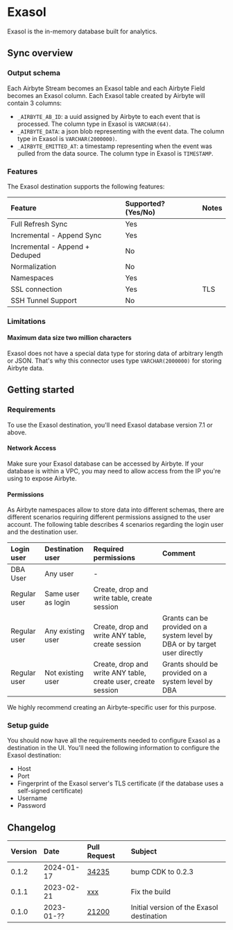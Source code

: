 # Exasol

Exasol is the in-memory database built for analytics.

## Sync overview

### Output schema

Each Airbyte Stream becomes an Exasol table and each Airbyte Field becomes an Exasol column. Each Exasol table created by Airbyte will contain 3 columns:

- `_AIRBYTE_AB_ID`: a uuid assigned by Airbyte to each event that is processed. The column type in Exasol is `VARCHAR(64)`.
- `_AIRBYTE_DATA`: a json blob representing with the event data. The column type in Exasol is `VARCHAR(2000000)`.
- `_AIRBYTE_EMITTED_AT`: a timestamp representing when the event was pulled from the data source. The column type in Exasol is `TIMESTAMP`.

### Features

The Exasol destination supports the following features:

| Feature                        | Supported? (Yes/No) | Notes |
| :----------------------------- | :------------------ | :---- |
| Full Refresh Sync              | Yes                 |       |
| Incremental - Append Sync      | Yes                 |       |
| Incremental - Append + Deduped | No                  |       |
| Normalization                  | No                  |       |
| Namespaces                     | Yes                 |       |
| SSL connection                 | Yes                 | TLS   |
| SSH Tunnel Support             | No                  |       |

### Limitations

#### Maximum data size two million characters

Exasol does not have a special data type for storing data of arbitrary length or JSON. That's why this connector uses type `VARCHAR(2000000)` for storing Airbyte data.

## Getting started

### Requirements

To use the Exasol destination, you'll need Exasol database version 7.1 or above.

#### Network Access

Make sure your Exasol database can be accessed by Airbyte. If your database is within a VPC, you may need to allow access from the IP you're using to expose Airbyte.

#### **Permissions**

As Airbyte namespaces allow to store data into different schemas, there are different scenarios requiring different permissions assigned to the user account. The following table describes 4 scenarios regarding the login user and the destination user.

| Login user   | Destination user   | Required permissions                                          | Comment                                                                    |
| :----------- | :----------------- | :------------------------------------------------------------ | :------------------------------------------------------------------------- |
| DBA User     | Any user           | -                                                             |                                                                            |
| Regular user | Same user as login | Create, drop and write table, create session                  |                                                                            |
| Regular user | Any existing user  | Create, drop and write ANY table, create session              | Grants can be provided on a system level by DBA or by target user directly |
| Regular user | Not existing user  | Create, drop and write ANY table, create user, create session | Grants should be provided on a system level by DBA                         |

We highly recommend creating an Airbyte-specific user for this purpose.

### Setup guide

You should now have all the requirements needed to configure Exasol as a destination in the UI. You'll need the following information to configure the Exasol destination:

- Host
- Port
- Fingerprint of the Exasol server's TLS certificate (if the database uses a self-signed certificate)
- Username
- Password

## Changelog

| Version | Date       | Pull Request                                             | Subject                                   |
| :------ | :--------- | :------------------------------------------------------- | :---------------------------------------- |
| 0.1.2    | 2024-01-17 | [34235](https://github.com/airbytehq/airbyte/pull/34235) | bump CDK to 0.2.3 |
| 0.1.1   | 2023-02-21 | [xxx](https://github.com/airbytehq/airbyte/pull/xxx)     | Fix the build                             |
| 0.1.0   | 2023-01-?? | [21200](https://github.com/airbytehq/airbyte/pull/21200) | Initial version of the Exasol destination |
